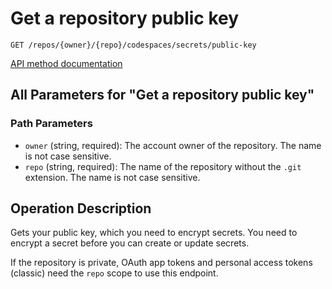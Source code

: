 # Get a repository public key

`GET /repos/{owner}/{repo}/codespaces/secrets/public-key`

[API method documentation](https://docs.github.com/rest/codespaces/repository-secrets#get-a-repository-public-key)

## All Parameters for "Get a repository public key"

### Path Parameters

- `owner` (string, required): The account owner of the repository. The name is not case sensitive.
- `repo` (string, required): The name of the repository without the `.git` extension. The name is not case sensitive.

## Operation Description

Gets your public key, which you need to encrypt secrets. You need to
encrypt a secret before you can create or update secrets.

If the repository is private, OAuth app tokens and personal access tokens (classic) need the `repo` scope to use this endpoint.
